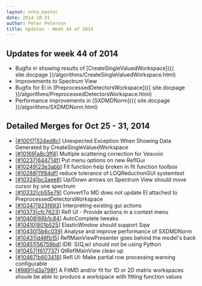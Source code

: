 ```yaml
---
layout: onto_master
date: 2014-10-31
author: Peter Peterson
title: Updates - Week 44 of 2014
---
```

Updates for week 44 of 2014
---------------------------
* Bugfix in showing results of [CreateSingleValuedWorkspace]({{ site.docpage }}/algorithms/CreateSingleValuedWorkspace.html)
* Improvements to Spectrum View
* Bugfix for Ei in [PreprocessedDetectorsWorkspace]({{ site.docpage }}/algorithms/PreprocessedDetectorsWorkspace.html)
* Performance improvements in [SXDMDNorm]({{ site.docpage }}/algorithms/SXDMDNorm.html)

Detailed Merges for Oct 25 - 31, 2014
-------------------------------------
* \[[#10017](http://trac.mantidproject.org/mantid/ticket/10017)\|[524ed8c](https://github.com/mantidproject/mantid/commit/524ed8c04b0fa517a4f6b558df913af6330bb9a3)\] Unexpected Exception When Showing Data Generated by CreateSingleValuedWorkspace
* \[[#10169](http://trac.mantidproject.org/mantid/ticket/10169)\|[a8c3ff4](https://github.com/mantidproject/mantid/commit/a8c3ff4a158aedbb8faa60fb43cf62b0b909cebb)\] Multiple scattering correction for Vesuvio
* \[[#10237](http://trac.mantidproject.org/mantid/ticket/10237)\|[644714f](https://github.com/mantidproject/mantid/commit/644714f30ffb0612ddd8dca6737907316d4a6cf6)\] Put menu options on new ReflGui
* \[[#10249](http://trac.mantidproject.org/mantid/ticket/10249)\|[23e3abb](https://github.com/mantidproject/mantid/commit/23e3abb26373dd6713311b82291f043efcf82daa)\] Fit function help broken in fit function toolbox
* \[[#10288](http://trac.mantidproject.org/mantid/ticket/10288)\|[11f84df](https://github.com/mantidproject/mantid/commit/11f84df22ba334036554eefa00da2fb2883e99f9)\] reduce tolerance of LOQReductionGUI systemtest
* \[[#10324](http://trac.mantidproject.org/mantid/ticket/10324)\|[bc2aee8](https://github.com/mantidproject/mantid/commit/bc2aee8b4d3abc941de1f558795741c00da85f7f)\] Up/Down arrows on Spectrum View should move cursor by one spectrum
* \[[#10332](http://trac.mantidproject.org/mantid/ticket/10332)\|[cb55e79](https://github.com/mantidproject/mantid/commit/cb55e79c1ab4e0ff4365c76a5590eab843aa7386)\] ConvertTo MD does not update EI attached to PreprocessedDetectorsWorkspace
* \[[#10347](http://trac.mantidproject.org/mantid/ticket/10347)\|[923f693](https://github.com/mantidproject/mantid/commit/923f69300554dfb498411c0aeae71201673ed18f)\] Interpreting existing gui actions
* \[[#10373](http://trac.mantidproject.org/mantid/ticket/10373)\|[cfc7623](https://github.com/mantidproject/mantid/commit/cfc762345e2c97b5b44bcc6520b825ff489257e3)\] Refl UI - Provide actions in a context menu
* \[[#10408](http://trac.mantidproject.org/mantid/ticket/10408)\|[66b1c84](https://github.com/mantidproject/mantid/commit/66b1c84c41c28fb6259e9cc25706a0a6823908e4)\] AutoComplete tweaks
* \[[#10410](http://trac.mantidproject.org/mantid/ticket/10410)\|[801b525](https://github.com/mantidproject/mantid/commit/801b525f3ca643bd1e17825a69581ddc0df41fed)\] ElasticWindow should support Sqw
* \[[#10430](http://trac.mantidproject.org/mantid/ticket/10430)\|[5b6c039](https://github.com/mantidproject/mantid/commit/5b6c0390e8aee79639ad1050ed44d4aaae3216cf)\] Analyse and improve performance of SXDMDNorm
* \[[#10431](http://trac.mantidproject.org/mantid/ticket/10431)\|[d48fb15](https://github.com/mantidproject/mantid/commit/d48fb15186e08856c0a60b4ac6a543c06da1e211)\] ReflMainViewPresenter goes behind the model's back
* \[[#10451](http://trac.mantidproject.org/mantid/ticket/10451)\|[56759bd](https://github.com/mantidproject/mantid/commit/56759bd6be2cd9a3c4edbfa6c976f0cf864a5d75)\] IDR: S(Q,w) should not be using Python
* \[[#10457](http://trac.mantidproject.org/mantid/ticket/10457)\|[f617737](https://github.com/mantidproject/mantid/commit/f6177374993d6fc9ab68926f04fe2b9f0b10218a)\] QtReflMainView clean up
* \[[#10467](http://trac.mantidproject.org/mantid/ticket/10467)\|[b603418](https://github.com/mantidproject/mantid/commit/b6034187b804dbc629732bc85653724bf3c36262)\] Refl UI: Make partial row processing warning configurable
* \[[#9891](http://trac.mantidproject.org/mantid/ticket/9891)\|[d3a798f](https://github.com/mantidproject/mantid/commit/d3a798f289dee8b6f6dcf81791b1404e87590f13)\] A FitMD and/or fit for 1D or 2D matrix workspaces shoule be able to produce a workspace with fitting function values
